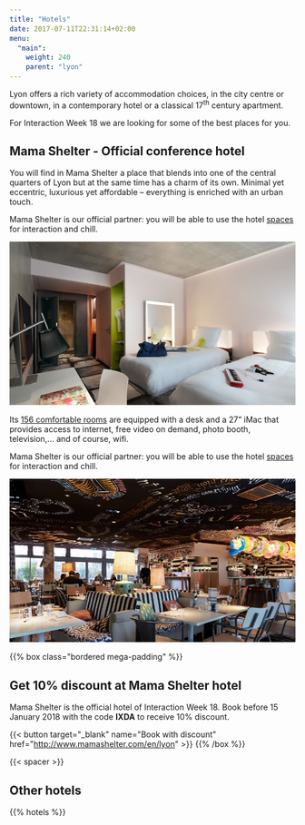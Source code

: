 ```yaml
---
title: "Hotels"
date: 2017-07-11T22:31:14+02:00
menu:
  "main":
    weight: 240  
    parent: "lyon"
---
```

Lyon offers a rich variety of accommodation choices, in the city centre or downtown, in a contemporary hotel or a classical 17<sup>th</sup> century apartment.

For Interaction&nbsp;Week&nbsp;18 we are looking for some of the best places for you.

## Mama Shelter - **Official conference hotel**

You will find in Mama Shelter a place that blends into one of the central quarters of Lyon but at the same time has a charm of its own. Minimal yet eccentric, luxurious yet affordable – everything is enriched with an urban touch.

Mama Shelter is our official partner: you will be able to use the hotel [spaces](http://www.mamashelter.com/en/lyon/photos) for interaction and chill.

![Mama Shelter Luxe Twin room](/img/photos/Mama-Shelter-luxe-twin.jpg)

Its [156 comfortable rooms](http://www.mamashelter.com/en/lyon/rooms) are equipped with a desk and a 27” iMac that provides access to internet, free video on demand, photo booth, television,... and of course, wifi.

Mama Shelter is our official partner: you will be able to use the hotel [spaces](http://www.mamashelter.com/en/lyon/photos) for interaction and chill.

![Mama Shelter restaurant](/img/photos/Mama-Shelter-restaurant.jpg)

{{% box class="bordered mega-padding" %}}

## Get 10% discount at Mama Shelter hotel
Mama Shelter is the official hotel of Interaction&nbsp;Week&nbsp;18. Book before 15 January 2018 with the code **IXDA** to receive 10% discount.

{{< button target="_blank" name="Book with discount" href="http://www.mamashelter.com/en/lyon" >}}
{{% /box %}}

{{< spacer >}}

## Other hotels

{{% hotels %}}
